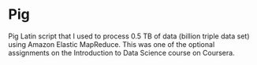 Pig
===

Pig Latin script that I used to process 0.5 TB of data (billion triple data set) using Amazon Elastic MapReduce. 
This was one of the optional assignments on the Introduction to Data Science course on Coursera. 
